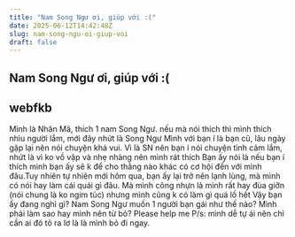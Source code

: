 ```yaml
---
title: "Nam Song Ngư ơi, giúp với :("
date: 2025-06-12T14:42:48Z
slug: nam-song-ngu-oi-giup-voi
draft: false
---
```


## Nam Song Ngư ơi, giúp với :(

## webfkb

Mình là Nhân Mã, thích 1 nam Song Ngư. nếu mà nói thích thì mình thích nhìu người lắm, mới đây nhứt là Song Ngư  Mình với bạn í là bạn cũ, lâu ngày gặp lại nên nói chuyện khá vui. Vì là SN nên bạn í nói chuyện tình cảm lắm, nhứt là vì ko vồ vập và nhẹ nhàng nên mình rát thích  Bạn ấy nói là nếu bạn í thích mình bạn ấy sẽ k để cho thằng nào khác có cơ hội đến với mình đâu.Tuy nhiên tự nhiên mới hôm qua, bạn ấy lại trở nên lạnh lùng, mà mình có nói hay làm cái quái gì đâu. Mà mình công nhựn là mình rất hay đùa giỡn (nói chung là ko ngim túc) nhưng mình cũng k có làm gì quá lố hết  Vậy bạn ấy đang nghỉ gì? Nam Song Ngư muốn 1 người bạn gái như thế nào? Mình phải làm sao hay mình nên từ bỏ?  Please help me 
P/s: mình dễ tự ái nên chỉ cần ai đó tỏ ra lơ là là mình bỏ đi ngay.